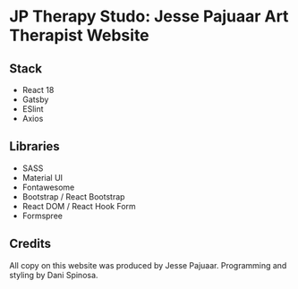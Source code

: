 # JP Therapy Studo: Jesse Pajuaar Art Therapist Website

## Stack

- React 18
- Gatsby
- ESlint
- Axios

## Libraries

- SASS
- Material UI
- Fontawesome
- Bootstrap / React Bootstrap
- React DOM / React Hook Form
- Formspree

## Credits

All copy on this website was produced by Jesse Pajuaar. Programming and styling by Dani Spinosa.
